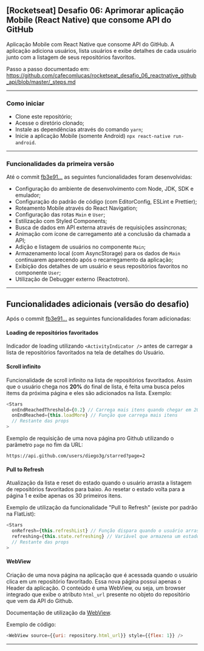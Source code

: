 ## [Rocketseat] Desafio 06: Aprimorar aplicação Mobile (React Native) que consome API do GitHub

Aplicação Mobile com React Native que consome API do GitHub. A aplicação adiciona usuários, lista usuários e exibe detalhes de cada usuário junto com a listagem de seus repositórios favoritos.

Passo a passo documentado em: https://github.com/cafecomlucas/rocketseat_desafio_06_reactnative_github_api/blob/master/_steps.md

---

### Como iniciar

- Clone este repositório;
- Acesse o diretório clonado;
- Instale as dependências através do comando `yarn`;
- Inicie a aplicação Mobile (somente Android) `npx react-native run-android`.

---

### Funcionalidades da primeira versão

Até o commit [fb3e91...](https://github.com/cafecomlucas/rocketseat_desafio_06_reactnative_github_api/commit/fb3e912cc45f2678d5966b13e912733e6515aa28) as seguintes funcionalidades foram desenvolvidas:

- Configuração do ambiente de desenvolvimento com Node, JDK, SDK e emulador;
- Configuração do padrão de código (com EditorConfig, ESLint e Prettier);
- Roteamento Mobile através do React Navigation;
- Configuração das rotas `Main` e `User`;
- Estilização com Styled Components;
- Busca de dados em API externa através de requisições assíncronas;
- Animação com ícone de carregamento até a conclusão da chamada a API;
- Adição e listagem de usuários no componente `Main`;
- Armazenamento local (com AsyncStorage) para os dados de `Main` continuarem aparecendo após o recarregamento da aplicação;
- Exibição dos detalhes de um usuário e seus repositórios favoritos no componente `User`;
- Utilização de Debugger externo (Reactotron).

---

## Funcionalidades adicionais (versão do desafio)

Após o commit [fb3e91...](https://github.com/cafecomlucas/rocketseat_desafio_06_reactnative_github_api/commit/fb3e912cc45f2678d5966b13e912733e6515aa28) as seguintes funcionalidades foram adicionadas:

#### Loading de repositórios favoritados

Indicador de loading utilizando `<ActivityIndicator />` antes de carregar a lista de repositórios favoritados na tela de detalhes do Usuário.

#### Scroll infinito

Funcionalidade de scroll infinito na lista de repositórios favoritados. Assim que o usuário chega nos **20%** do final de lista, é feita uma busca pelos items da próxima página e eles são adicionados na lista. Exemplo:

```js
<Stars
  onEndReachedThreshold={0.2} // Carrega mais itens quando chegar em 20% do fim
  onEndReached={this.loadMore} // Função que carrega mais itens
  // Restante das props
>
```

Exemplo de requisição de uma nova página pro Github utilizando o parâmetro `page` no fim da URL:

```
https://api.github.com/users/diego3g/starred?page=2
```

#### Pull to Refresh

Atualização da lista e reset do estado quando o usuário arrasta a listagem de repositórios favoritados para baixo. Ao resetar o estado volta para a página 1 e exibe apenas os 30 primeiros itens.

Exemplo de utilização da funcionalidade "Pull to Refresh" (existe por padrão na FlatList):

```js
<Stars
  onRefresh={this.refreshList} // Função dispara quando o usuário arrasta a lista pra baixo
  refreshing={this.state.refreshing} // Variável que armazena um estado true/false que representa se a lista está atualizando
  // Restante das props
>
```

#### WebView

Criação de uma nova página na aplicação que é acessada quando o usuário clica em um repositório favoritado. Essa nova página possui apenas o Header da aplicação. O conteúdo é uma WebView, ou seja, um browser integrado que exibe o atributo `html_url` presente no objeto do repositório que vem da API do Github.

Documentação de utilização da [WebView](https://github.com/react-native-community/react-native-webview/blob/master/docs/Getting-Started.md).

Exemplo de código:

```js
<WebView source={{uri: repository.html_url}} style={{flex: 1}} />
```

---
